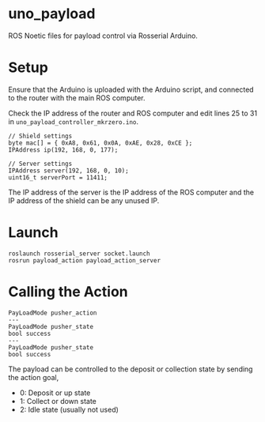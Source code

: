 # uno_payload
ROS Noetic files for payload control via Rosserial Arduino.

# Setup
Ensure that the Arduino is uploaded with the Arduino script, and connected to the router with the main ROS computer. 

Check the IP address of the router and ROS computer and edit lines 25 to 31 in `uno_payload_controller_mkrzero.ino`.

```
// Shield settings
byte mac[] = { 0xA8, 0x61, 0x0A, 0xAE, 0x28, 0xCE };
IPAddress ip(192, 168, 0, 177);

// Server settings
IPAddress server(192, 168, 0, 10);
uint16_t serverPort = 11411;
```

The IP address of the server is the IP address of the ROS computer and the IP address of the shield can be any unused IP.

# Launch
``` 
roslaunch rosserial_server socket.launch
rosrun payload_action payload_action_server
```

# Calling the Action
```
PayLoadMode pusher_action
---
PayLoadMode pusher_state
bool success
---
PayLoadMode pusher_state
bool success
```

The payload can be controlled to the deposit or collection state by sending the action goal,
- 0: Deposit or up state
- 1: Collect or down state
- 2: Idle state (usually not used)
